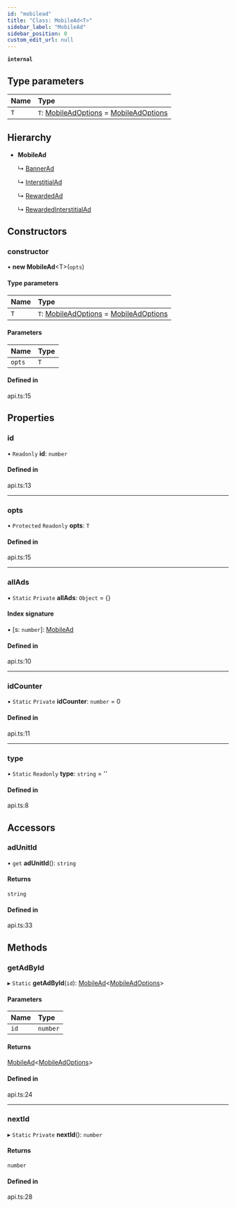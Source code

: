 ```yaml
---
id: "mobilead"
title: "Class: MobileAd<T>"
sidebar_label: "MobileAd"
sidebar_position: 0
custom_edit_url: null
---
```


**`internal`**

## Type parameters

| Name | Type |
| :------ | :------ |
| `T` | `T`: [MobileAdOptions](../index.md#mobileadoptions) = [MobileAdOptions](../index.md#mobileadoptions) |

## Hierarchy

- **MobileAd**

  ↳ [BannerAd](bannerad.md)

  ↳ [InterstitialAd](interstitialad.md)

  ↳ [RewardedAd](rewardedad.md)

  ↳ [RewardedInterstitialAd](rewardedinterstitialad.md)

## Constructors

### constructor

• **new MobileAd**\<T\>(`opts`)

#### Type parameters

| Name | Type |
| :------ | :------ |
| `T` | `T`: [MobileAdOptions](../index.md#mobileadoptions) = [MobileAdOptions](../index.md#mobileadoptions) |

#### Parameters

| Name | Type |
| :------ | :------ |
| `opts` | `T` |

#### Defined in

api.ts:15

## Properties

### id

• `Readonly` **id**: `number`

#### Defined in

api.ts:13

___

### opts

• `Protected` `Readonly` **opts**: `T`

#### Defined in

api.ts:15

___

### allAds

▪ `Static` `Private` **allAds**: `Object` = {}

#### Index signature

▪ [s: `number`]: [MobileAd](mobilead.md)

#### Defined in

api.ts:10

___

### idCounter

▪ `Static` `Private` **idCounter**: `number` = 0

#### Defined in

api.ts:11

___

### type

▪ `Static` `Readonly` **type**: `string` = ''

#### Defined in

api.ts:8

## Accessors

### adUnitId

• `get` **adUnitId**(): `string`

#### Returns

`string`

#### Defined in

api.ts:33

## Methods

### getAdById

▸ `Static` **getAdById**(`id`): [MobileAd](mobilead.md)\<[MobileAdOptions](../index.md#mobileadoptions)\>

#### Parameters

| Name | Type |
| :------ | :------ |
| `id` | `number` |

#### Returns

[MobileAd](mobilead.md)\<[MobileAdOptions](../index.md#mobileadoptions)\>

#### Defined in

api.ts:24

___

### nextId

▸ `Static` `Private` **nextId**(): `number`

#### Returns

`number`

#### Defined in

api.ts:28
